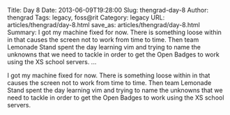 Title: Day 8
Date: 2013-06-09T19:28:00
Slug: thengrad-day-8
Author: thengrad
Tags: legacy, foss@rit
Category: legacy
URL: articles/thengrad/day-8.html
save_as: articles/thengrad/day-8.html
Summary: I got my machine fixed for now. There is something loose within in that causes the screen not to work from time to time. Then team Lemonade Stand spent the day learning vim and trying to name the unknowns that we need to tackle in order to get the Open Badges to work using the XS school servers.   ... 

I got my machine fixed for now. There is something loose within in that causes
the screen not to work from time to time. Then team Lemonade Stand spent the
day learning vim and trying to name the unknowns that we need to tackle in
order to get the Open Badges to work using the XS school servers.

